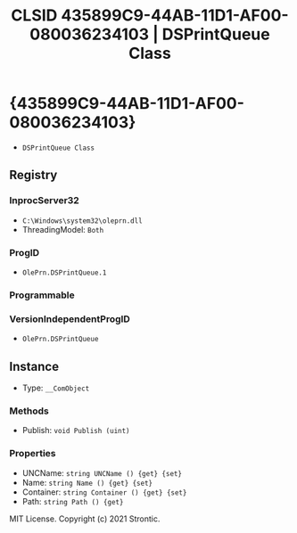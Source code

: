 ﻿---
title: "CLSID 435899C9-44AB-11D1-AF00-080036234103 | DSPrintQueue Class"
excerpt: What is COM-Object CLSID 435899C9-44AB-11D1-AF00-080036234103?
---

# {435899C9-44AB-11D1-AF00-080036234103}

* `DSPrintQueue Class`

## Registry


### InprocServer32

* `C:\Windows\system32\oleprn.dll`
* ThreadingModel: `Both`

### ProgID

* `OlePrn.DSPrintQueue.1`

### Programmable


### VersionIndependentProgID

* `OlePrn.DSPrintQueue`

## Instance

* Type: `__ComObject`

### Methods

* Publish: `void Publish (uint)`

### Properties

* UNCName: `string UNCName () {get} {set} `
* Name: `string Name () {get} {set} `
* Container: `string Container () {get} {set} `
* Path: `string Path () {get} `

MIT License. Copyright (c) 2021 Strontic.


